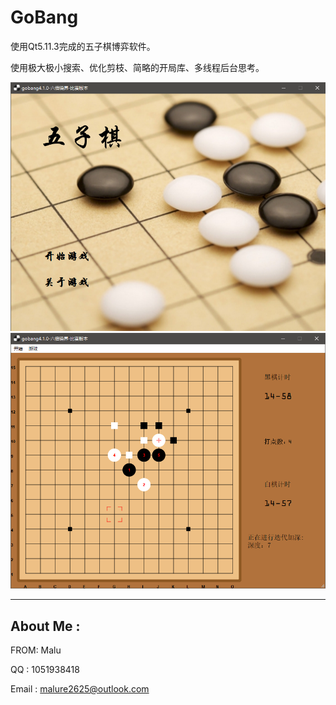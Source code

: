 ﻿# **GoBang**

使用Qt5.11.3完成的五子棋博弈软件。

使用极大极小搜索、优化剪枝、简略的开局库、多线程后台思考。

![](https://github.com/malure2625/Gobang2.1.0/blob/master/Gobang2.1.0/Resources/start.png)
![](https://github.com/malure2625/Gobang2.1.0/blob/master/Gobang2.1.0/Resources/begin.png)


----------


**About Me :**
--------------

FROM: Malu

QQ  : 1051938418

Email : malure2625@outlook.com 
